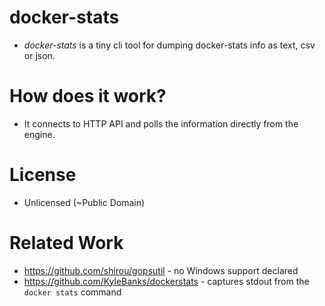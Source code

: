 # docker-stats
- _docker-stats_ is a tiny cli tool for dumping docker-stats info as text, csv or json.

# How does it work?
- It connects to HTTP API and polls the information directly from the engine.

# License
- Unlicensed (~Public Domain)

# Related Work
- https://github.com/shirou/gopsutil - no Windows support declared
- https://github.com/KyleBanks/dockerstats - captures stdout from the `docker stats` command